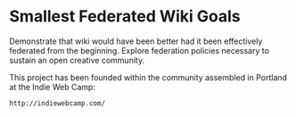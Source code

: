 Smallest Federated Wiki Goals
=============================

Demonstrate that wiki would have been better had it been effectively federated from the beginning.
Explore federation policies necessary to sustain an open creative community.

This project has been founded within the community assembled in Portland at the Indie Web Camp:

	http://indiewebcamp.com/
